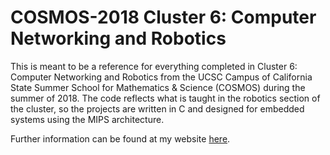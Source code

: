 # COSMOS-2018 Cluster 6: Computer Networking and Robotics
This is meant to be a reference for everything completed in Cluster 6: Computer Networking and Robotics from the UCSC Campus of California State Summer School for Mathematics & Science (COSMOS) during the summer of 2018. The code reflects what is taught in the robotics section of the cluster, so the projects are written in C and designed for embedded systems using the MIPS architecture.

Further information can be found at my website [here](https://cosmos-rl.weebly.com/).
